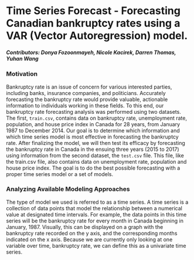 # Time Series Forecast - Forecasting Canadian bankruptcy rates using a VAR (Vector Autoregression) model.

##### Contributors: Donya Fozoonmayeh, Nicole Kacirek, Darren Thomas, Yuhan Wang

### Motivation
Bankruptcy rate is an issue of concern for various interested parties, including banks, insurance companies, and politicians. Accurately forecasting the bankruptcy rate would provide valuable, actionable information to individuals working in these fields. To this end, our bankruptcy rate forecasting analysis was performed using two datasets. The first, `train.csv`, contains data on bankruptcy rate, unemployment rate, population, and house price index in Canada for 28 years, from January 1987 to December 2014. Our goal is to determine which information and which time series model is most effective in forecasting the bankruptcy rate. After finalizing the model, we will then test its efficacy by forecasting the bankruptcy rate in Canada in the ensuing three years (2015 to 2017) using information from the second dataset, the `test.csv` file. This file, like the train.csv file, also contains data on unemployment rate, population and house price index. The goal is to do the best possible forecasting with a proper time series model or a set of models.

### Analyzing Available Modeling Approaches
The type of model we used is referred to as a time series. A time series is a collection of
data points that model the relationship between a numerical value at designated time
intervals. For example, the data points in this time series will be the bankruptcy rate for
every month in Canada beginning in January, 1987. Visually, this can be displayed on a
graph with the bankruptcy rate recorded on the y axis, and the corresponding months
indicated on the x axis. Because we are currently only looking at one variable over time,
bankruptcy rate, we can define this as a univariate time series.
